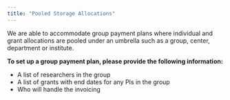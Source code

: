 ```yaml
---
title: "Pooled Storage Allocations"
---
```


We are able to accommodate group payment plans where individual and grant allocations are pooled under an umbrella such as a group, center, department or institute.

**To set up a group payment plan, please provide the following information:**
- A list of researchers in the group
- A list of grants with end dates for any PIs in the group
- Who will handle the invoicing
